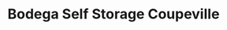 ---
title: "Bodega Self Storage Coupeville"
url: /coupeville/bodega-self-storage-coupeville-state-route-20/
shop: storage rental
---